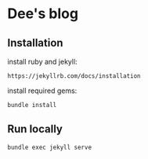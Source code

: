 # Dee's blog

## Installation

install ruby and jekyll:

```
https://jekyllrb.com/docs/installation
```

install required gems:

```
bundle install
```

## Run locally

```
bundle exec jekyll serve
```